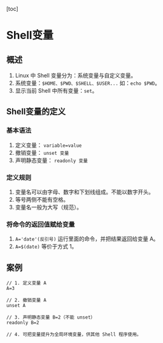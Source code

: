 [toc]

# Shell变量

## 概述

1. Linux 中 Shell 变量分为：系统变量与自定义变量。
2. 系统变量：`$HOME、$PWD、$SHELL、$USER...`
   如：`echo $PWD`。
3. 显示当前 Shell 中所有变量：`set`。

## Shell变量的定义

### 基本语法

1. 定义变量：
   `variable=value`
2. 撤销变量：
   `unset 变量`
3. 声明静态变量：
   `readonly 变量`

### 定义规则

1. 变量名可以由字母、数字和下划线组成。不能以数字开头。
2. 等号两侧不能有空格。
3. 变量名一般为大写（规范）。

### 将命令的返回值赋给变量

1. `A='date'(反引号)`
   运行里面的命令，并把结果返回给变量 A。
2. `A=$(date)`
   等价于方式 1。

## 案例

~~~shell
// 1. 定义变量 A
A=3

// 2. 撤销变量 A
unset A

// 3. 声明静态变量 B=2（不能 unset）
readonly B=2

// 4. 可把变量提升为全局环境变量，供其他 Shell 程序使用。
~~~


